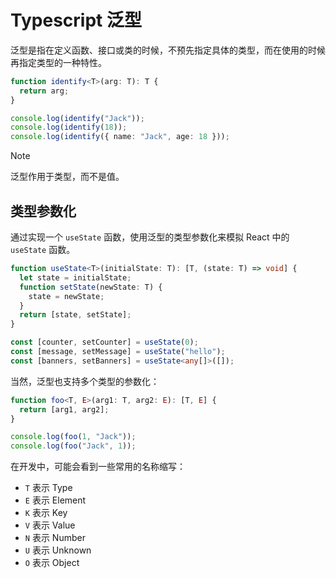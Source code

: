 # Typescript 泛型

泛型是指在定义函数、接口或类的时候，不预先指定具体的类型，而在使用的时候再指定类型的一种特性。

```Typescript
function identify<T>(arg: T): T {
  return arg;
}

console.log(identify("Jack"));
console.log(identify(18));
console.log(identify({ name: "Jack", age: 18 }));
```

> [!NOTE]
>
> 泛型作用于类型，而不是值。

## 类型参数化

通过实现一个 `useState` 函数，使用泛型的类型参数化来模拟 React 中的 `useState` 函数。

```typescript
function useState<T>(initialState: T): [T, (state: T) => void] {
  let state = initialState;
  function setState(newState: T) {
    state = newState;
  }
  return [state, setState];
}

const [counter, setCounter] = useState(0);
const [message, setMessage] = useState("hello");
const [banners, setBanners] = useState<any[]>([]);
```

当然，泛型也支持多个类型的参数化：

```typescript
function foo<T, E>(arg1: T, arg2: E): [T, E] {
  return [arg1, arg2];
}

console.log(foo(1, "Jack"));
console.log(foo("Jack", 1));
```

在开发中，可能会看到一些常用的名称缩写：

- `T` 表示 Type
- `E` 表示 Element
- `K` 表示 Key
- `V` 表示 Value
- `N` 表示 Number
- `U` 表示 Unknown
- `O` 表示 Object
